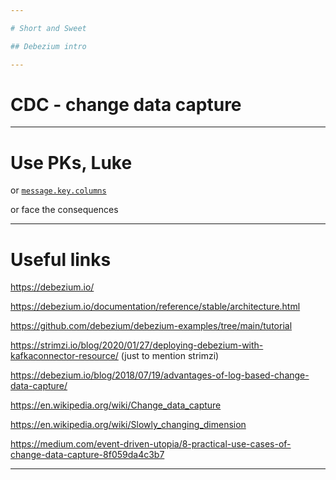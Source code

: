```yaml
---

# Short and Sweet

## Debezium intro

---
```


# CDC - change data capture

---

# Use PKs, Luke

or [`message.key.columns`](https://debezium.io/documentation/reference/connectors/postgresql.html#postgresql-property-message-key-columns)

or face the consequences

---

# Useful links

https://debezium.io/

https://debezium.io/documentation/reference/stable/architecture.html

https://github.com/debezium/debezium-examples/tree/main/tutorial

https://strimzi.io/blog/2020/01/27/deploying-debezium-with-kafkaconnector-resource/ (just to mention strimzi)

https://debezium.io/blog/2018/07/19/advantages-of-log-based-change-data-capture/

https://en.wikipedia.org/wiki/Change_data_capture

https://en.wikipedia.org/wiki/Slowly_changing_dimension 

https://medium.com/event-driven-utopia/8-practical-use-cases-of-change-data-capture-8f059da4c3b7

---